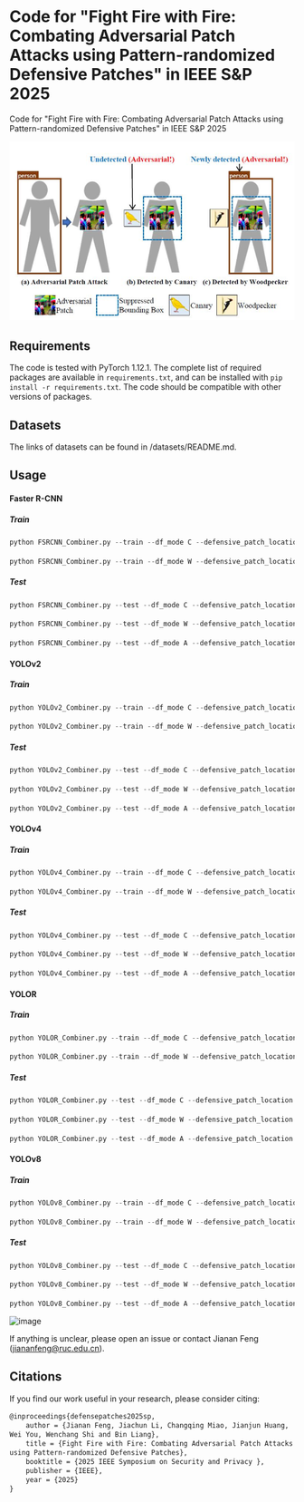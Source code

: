# Code for "Fight Fire with Fire: Combating Adversarial Patch Attacks using Pattern-randomized Defensive Patches" in IEEE S&P 2025

Code for "Fight Fire with Fire: Combating Adversarial Patch Attacks using Pattern-randomized Defensive Patches" in IEEE S&P 2025

![](./assets/idea.jpg)

## Requirements

The code is tested with PyTorch 1.12.1. The complete list of required packages are available in `requirements.txt`, and can be installed with `pip install -r requirements.txt`. The code should be compatible with other versions of packages.

## Datasets

The links of datasets can be found in /datasets/README.md.

## Usage



#### Faster R-CNN

##### Train

```python
python FSRCNN_Combiner.py --train --df_mode C --defensive_patch_location cc --canary_cls_id 24 --canary_size 120 --person_conf 0.075 --weight 2.0

python FSRCNN_Combiner.py --train --df_mode W --defensive_patch_location cc --wd_size 120 --person_conf 0.075 --weight 1.0
```

##### Test

```python
python FSRCNN_Combiner.py --test --df_mode C --defensive_patch_location cc --canary_cls_id 24 --canary_size 120 --person_conf 0.075 --best_canary_path ./trained_dfpatches/FSRCNN/canary.png --input_img XXX

python FSRCNN_Combiner.py --test --df_mode W --defensive_patch_location cc --wd_size 120 --person_conf 0.075 --best_wd_path ./trained_dfpatches/FSRCNN/wd.png --input_img XXX

python FSRCNN_Combiner.py --test --df_mode A --defensive_patch_location cc --canary_cls_id 24 --canary_size 120 --wd_size 120 --person_conf 0.075 --best_canary_path ./trained_dfpatches/FSRCNN/canary.png --best_wd_path ./trained_dfpatches/FSRCNN/wd.png --input_img XXX

```



#### YOLOv2

##### Train

```python
python YOLOv2_Combiner.py --train --df_mode C --defensive_patch_location cc --canary_cls_id 22 --ca_size 60 --person_conf 0.05 --weight 2.0

python YOLOv2_Combiner.py --train --df_mode W --defensive_patch_location cc --wd_size 60 --person_conf 0.05 --weight 1.0
```

##### Test

```python
python YOLOv2_Combiner.py --test --df_mode C --defensive_patch_location cc --canary_cls_id 22 --ca_size 60 --person_conf 0.05 --best_canary_path ./trained_dfpatches/YOLOv2/canary.png --input_img XXX

python YOLOv2_Combiner.py --test --df_mode W --defensive_patch_location cc --wd_size 60 --person_conf 0.05 --best_wd_path ./trained_dfpatches/YOLOv2/wd.png --input_img XXX

python YOLOv2_Combiner.py --test --df_mode A --defensive_patch_location cc --canary_cls_id 22 --ca_size 60 --wd_size 60 --person_conf 0.05 --best_canary_path ./trained_dfpatches/YOLOv2/canary.png --best_wd_path ./trained_dfpatches/YOLOv2/wd.png --input_img XXX
```



#### YOLOv4

##### Train

```python
python YOLOv4_Combiner.py --train --df_mode C --defensive_patch_location cc --canary_cls_id 22 --canary_size 60 --person_conf 0.05 --weight 2.0

python YOLOv4_Combiner.py --train --df_mode W --defensive_patch_location cc --wd_size 60 --person_conf 0.05 --weight 1.0
```

##### Test

```python
python YOLOv4_Combiner.py --test --df_mode C --defensive_patch_location cc --canary_cls_id 22 --canary_size 60 --person_conf 0.05 --best_canary_path ./trained_dfpatches/YOLOv4/canary.png --input_img XXX

python YOLOv4_Combiner.py --test --df_mode W --defensive_patch_location cc --wd_size 60 --person_conf 0.05 --best_wd_path ./trained_dfpatches/YOLOv4/wd.png --input_img XXX

python YOLOv4_Combiner.py --test --df_mode A --defensive_patch_location cc --canary_cls_id 22 --canary_size 60 --wd_size 60 --person_conf 0.05 --best_canary_path ./trained_dfpatches/YOLOv4/canary.png --best_wd_path ./trained_dfpatches/YOLOv4/wd.png --input_img XXX
```



#### YOLOR

##### Train

```python
python YOLOR_Combiner.py --train --df_mode C --defensive_patch_location cc --canary_cls_id 22 --canary_size 120 --person_conf 0.05 --weight 2.0

python YOLOR_Combiner.py --train --df_mode W --defensive_patch_location cc --wd_size 140 --person_conf 0.05 --weight 1.0
```

##### Test

```python
python YOLOR_Combiner.py --test --df_mode C --defensive_patch_location cc --canary_cls_id 22 --canary_size 120 --person_conf 0.05 --best_canary_path ./trained_dfpatches/YOLOR/canary.png --input_img XXX

python YOLOR_Combiner.py --test --df_mode W --defensive_patch_location cc --wd_size 140 --person_conf 0.05 --best_wd_path ./trained_dfpatches/YOLOR/wd.png --input_img XXX

python YOLOR_Combiner.py --test --df_mode A --defensive_patch_location cc --canary_cls_id 22 --canary_size 120 --wd_size 140 --person_conf 0.05 --best_canary_path ./trained_dfpatches/YOLOR/canary.png --best_wd_path ./trained_dfpatches/YOLOR/wd.png --input_img XXX
```



#### YOLOv8

##### Train

```python
python YOLOv8_Combiner.py --train --df_mode C --defensive_patch_location cc --canary_cls_id 22 --canary_size 80 --person_conf 0.05 --weight 2.0

python YOLOv8_Combiner.py --train --df_mode W --defensive_patch_location cc --wd_size 80 --person_conf 0.05 --weight 1.0
```

##### Test

```python
python YOLOv8_Combiner.py --test --df_mode C --defensive_patch_location cc --canary_cls_id 22 --canary_size 80 --person_conf 0.05 --best_canary_path ./trained_dfpatches/YOLOv8/canary.png --input_img XXX

python YOLOv8_Combiner.py --test --df_mode W --defensive_patch_location cc --wd_size 80 --person_conf 0.05 --best_wd_path ./trained_dfpatches/YOLOv8/wd.png --input_img XXX

python YOLOv8_Combiner.py --test --df_mode A --defensive_patch_location cc --canary_cls_id 22 --canary_size 80 --wd_size 80 --person_conf 0.05 --best_canary_path ./trained_dfpatches/YOLOv8/canary.png --best_wd_path ./trained_dfpatches/YOLOv8/wd.png --input_img XXX
```

![image](assets/effective_analysis_cawd.png)


If anything is unclear, please open an issue or contact Jianan Feng ([jiananfeng@ruc.edu.cn](mailto:jiananfeng@ruc.edu.cn)).

## Citations

If you find our work useful in your research, please consider citing:

```
@inproceedings{defensepatches2025sp,
	author = {Jianan Feng, Jiachun Li, Changqing Miao, Jianjun Huang, Wei You, Wenchang Shi and Bin Liang},
	title = {Fight Fire with Fire: Combating Adversarial Patch Attacks using Pattern-randomized Defensive Patches},
	booktitle = {2025 IEEE Symposium on Security and Privacy },
	publisher = {IEEE},
	year = {2025}
}
```









